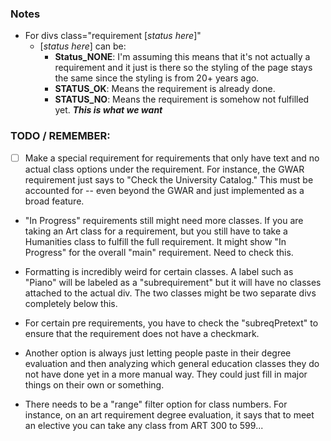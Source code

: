 ### Notes

* For divs class="requirement [*status here*]"
    * [*status here*] can be:
        * **Status_NONE**: I'm assuming this means that it's not actually a requirement and it just is there so the styling of the page stays the same since the styling is from 20+ years ago.
        * **STATUS_OK**: Means the requirement is already done.
        * **STATUS_NO**: Means the requirement is somehow not fulfilled yet. ***This is what we want***

### TODO / REMEMBER:
- [ ] Make a special requirement for requirements that only have text and no actual class options under the requirement. For instance, the GWAR requirement just says to "Check the University Catalog." This must be accounted for -- even beyond the GWAR and just implemented as a broad feature.

* "In Progress" requirements still might need more classes. If you are taking an Art class for a requirement, but you still have to take a Humanities class to fulfill the full requirement. It might show "In Progress" for the overall "main" requirement. Need to check this.
* Formatting is incredibly weird for certain classes. A label such as "Piano" will be labeled as a "subrequirement" but it will have no classes attached to the actual div. The two classes might be two separate divs completely below this. 
* For certain pre requirements, you have to check the "subreqPretext" to ensure that the requirement does not have a checkmark.
* Another option is always just letting people paste in their degree evaluation and then analyzing which general education classes they do not have done yet in a more manual way. They could just fill in major things on their own or something.


* There needs to be a "range" filter option for class numbers. For instance, on an art requirement degree evaluation, it says that to meet an elective you can take any class from ART 300 to 599...